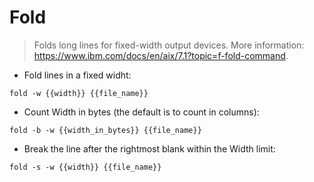 # Fold

> Folds long lines for fixed-width output devices.
> More information: <https://www.ibm.com/docs/en/aix/7.1?topic=f-fold-command>.

- Fold lines in a fixed widht:

`fold -w {{width}} {{file_name}}`

- Count Width in bytes (the default is to count in columns):

`fold -b -w {{width_in_bytes}} {{file_name}}`

- Break the line after the rightmost blank within the Width limit:

`fold -s -w {{width}} {{file_name}}`

